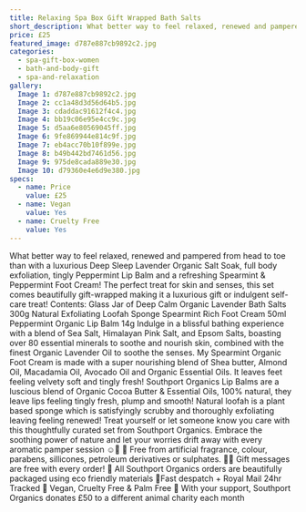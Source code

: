 ```yaml
---
title: Relaxing Spa Box Gift Wrapped Bath Salts
short_description: What better way to feel relaxed, renewed and pampered from head to toe than with a luxurious Deep...
price: £25
featured_image: d787e887cb9892c2.jpg
categories:
  - spa-gift-box-women
  - bath-and-body-gift
  - spa-and-relaxation
gallery:
  Image 1: d787e887cb9892c2.jpg
  Image 2: cc1a48d3d56d64b5.jpg
  Image 3: cdaddac91612f4c4.jpg
  Image 4: bb19c06e95e4cc9c.jpg
  Image 5: d5aa6e80569045ff.jpg
  Image 6: 9fe869944e814c9f.jpg
  Image 7: eb4acc70b10f899e.jpg
  Image 8: b49b442bd7461d56.jpg
  Image 9: 975de8cada889e30.jpg
  Image 10: d79360e4e6d9e380.jpg
specs:
  - name: Price
    value: £25
  - name: Vegan
    value: Yes
  - name: Cruelty Free
    value: Yes
---
```


What better way to feel relaxed, renewed and pampered from head to toe than with a luxurious Deep Sleep Lavender Organic Salt Soak, full body exfoliation, tingly Peppermint Lip Balm and a refreshing Spearmint & Peppermint Foot Cream!
The perfect treat for skin and senses, this set comes beautifully gift-wrapped making it a luxurious gift or indulgent self-care treat! 
Contents:
Glass Jar of Deep Calm Organic Lavender Bath Salts 300g
Natural Exfoliating Loofah Sponge
Spearmint Rich Foot Cream 50ml
Peppermint Organic Lip Balm 14g
Indulge in a blissful bathing experience with a blend of Sea Salt, Himalayan Pink Salt, and Epsom Salts, boasting over 80 essential minerals to soothe and nourish skin, combined with the finest Organic Lavender Oil to soothe the senses.
My Spearmint Organic Foot Cream is made with a super nourishing blend of Shea butter, Almond Oil, Macadamia Oil, Avocado Oil and Organic Essential Oils. It leaves feet feeling velvety soft and tingly fresh!
Southport Organics Lip Balms are a luscious blend of Organic Cocoa Butter & Essential Oils, 100% natural, they leave lips feeling tingly fresh, plump and smooth!
Natural loofah is a plant based sponge which is satisfyingly scrubby and thoroughly exfoliating leaving feeling renewed!
Treat yourself or let someone know you care with this thoughtfully curated set from Southport Organics. Embrace the soothing power of nature and let your worries drift away with every aromatic pamper session ☺️🛁
🍊 Free from artificial fragrance, colour, parabens, sillicones, petroleum derivatives or sulphates.
✍🏼 Gift messages are free with every order!
🌿 All Southport Organics orders are beautifully packaged using eco friendly materials
📮Fast despatch + Royal Mail 24hr Tracked
🐰 Vegan, Cruelty Free & Palm Free
🐾 With your support, Southport Organics donates £50 to a different animal charity each month